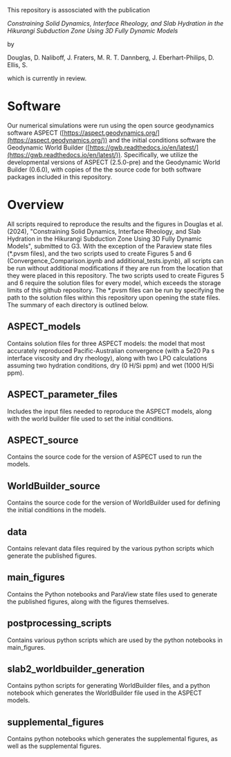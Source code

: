 This repository is assosciated with the publication

*Constraining Solid Dynamics, Interface Rheology, and Slab Hydration in the Hikurangi Subduction Zone Using 3D Fully Dynamic Models*

by

Douglas, D.
Naliboff, J.
Fraters, M. R. T.
Dannberg, J.
Eberhart-Philips, D.
Ellis, S.

which is currently in review.

# Software
Our numerical simulations were run using the open source geodynamics software ASPECT ([https://aspect.geodynamics.org/](https://aspect.geodynamics.org/)) and the initial conditions software the Geodynamic World Builder ([https://gwb.readthedocs.io/en/latest/](https://gwb.readthedocs.io/en/latest/)). Specifically, we utilize the developmental versions of ASPECT (2.5.0-pre) and the Geodynamic World Builder (0.6.0), with copies of the the source code for both software packages included in this repository.

# Overview
All scripts required to reproduce the results and the figures in Douglas et al. (2024), "Constraining Solid Dynamics, Interface Rheology, and Slab Hydration in the Hikurangi Subduction Zone Using 3D Fully Dynamic Models", submitted to G3. With the exception of the Paraview state files (*.pvsm files), and the two scripts used to create Figures 5 and 6 (Convergence_Comparison.ipynb and additional_tests.ipynb), all scripts can be run without additional modifications if they are run from the location that they were placed in this repository. The two scripts used to create Figures 5 and 6 require the solution files for every model, which exceeds the storage limits of this github repository. The *.pvsm files can be run by specifying the path to the solution files within this repository upon opening the state files. The summary of each directory is outlined below.

## ASPECT_models
Contains solution files for three ASPECT models: the model that most accurately reproduced Pacific-Australian convergence (with a 5e20 Pa s interface viscosity and dry rheology), along with two LPO calculations assuming two hydration conditions, dry (0 H/Si ppm) and wet (1000 H/Si ppm).

## ASPECT_parameter_files
Includes the input files needed to reproduce the ASPECT models, along with the world builder file used to set the initial conditions.

## ASPECT_source
Contains the source code for the version of ASPECT used to run the models.

## WorldBuilder_source
Contains the source code for the version of WorldBuilder used for defining the initial conditions in the models.

## data
Contains relevant data files required by the various python scripts which generate the published figures.

## main_figures
Contains the Python notebooks and ParaView state files used to generate the published figures, along with the figures themselves.

## postprocessing_scripts
Contains various python scripts which are used by the python notebooks in main_figures.

## slab2_worldbuilder_generation
Contains python scripts for generating WorldBuilder files, and a python notebook which generates the WorldBuilder file used in the ASPECT models.

## supplemental_figures
Contains python notebooks which generates the supplemental figures, as well as the supplemental figures.
